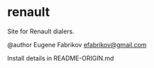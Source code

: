 # renault
Site for Renault dialers.

@author Eugene Fabrikov efabrikov@gmail.com

Install details in README-ORIGIN.md

